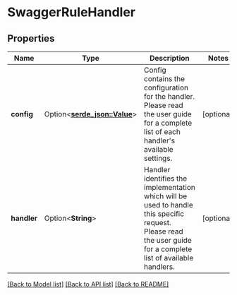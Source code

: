 # SwaggerRuleHandler

## Properties

Name | Type | Description | Notes
------------ | ------------- | ------------- | -------------
**config** | Option<[**serde_json::Value**](.md)> | Config contains the configuration for the handler. Please read the user guide for a complete list of each handler's available settings. | [optional]
**handler** | Option<**String**> | Handler identifies the implementation which will be used to handle this specific request. Please read the user guide for a complete list of available handlers. | [optional]

[[Back to Model list]](../README.md#documentation-for-models) [[Back to API list]](../README.md#documentation-for-api-endpoints) [[Back to README]](../README.md)


